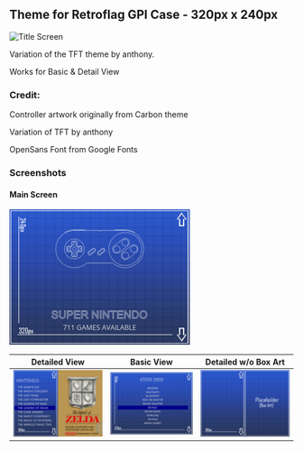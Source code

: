<h2>Theme for Retroflag GPI Case - 320px x 240px </h2>

![Title Screen](https://i.imgur.com/SZhhMCn.png "Main Screen-Architect")

Variation of the TFT theme by anthony. 

Works for Basic & Detail View

<h3>Credit: </h3>

Controller artwork originally from Carbon theme

Variation of TFT by anthony

OpenSans Font from Google Fonts

<h3>Screenshots</h3>

<h4>Main Screen</h4>

![Screenshot1](/screenshots/architect-main.png)

| Detailed View | Basic View | Detailed w/o Box Art
| --- | --- | ---
| ![Screenshot2](/screenshots/architect-detail-list.png) | ![Screenshot3](/screenshots/architect-basic-list.png) | ![Screenshot4](/screenshots/background-grid.png)

